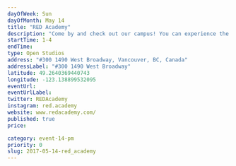 ```yaml
---
dayOfWeek: Sun
dayOfMonth: May 14
title: "RED Academy"
description: "Come by and check out our campus! You can experience the user-centric design process we teach. See student portfolios or have your own reviewed to learn about your options for a career in tech. RED Academy is a technology and design school. We offer full and part-time programs in UX (User Experience) Design as well as UI (User Interface) Design. We also have programs in Digital Marketing, Web and Application Development.<br> <br> <strong>RED Academy is proud to partner with VDW to donate three $750 scholarships for those looking to further their career in digital design. <a href=\"https://docs.google.com/a/denimandsteel.com/forms/d/e/1FAIpQLSdG8R96eYqFpVfk2sDPyqKd2yBNSu1H2f1xitU7XYK931KKNQ/viewform\">Learn More</a></strong><br> <br> We are at West Broadway and Granville between the Blenz and McDonalds. There will be student volunteers in the lobby to lead you upstairs."
startTime: 1-4
endTime: 
type: Open Studios
address: "#300 1490 West Broadway, Vancouver, BC, Canada"
addressLabel: "#300 1490 West Broadway"
latitude: 49.2640369440743
longitude: -123.138899532095
eventUrl: 
eventUrlLabel: 
twitter: REDAcademy
instagram: red.academy
website: www.redacademy.com/
published: true
price: 

category: event-14-pm
priority: 0
slug: 2017-05-14-red_academy
---
```

